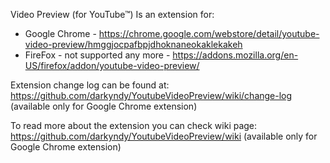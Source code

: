 Video Preview (for YouTube&trade;)
Is an extension for:
- Google Chrome - https://chrome.google.com/webstore/detail/youtube-video-preview/hmggjocpafbpjdhoknaneokaklekakeh
- FireFox - not supported any more - https://addons.mozilla.org/en-US/firefox/addon/youtube-video-preview/

Extension change log can be found at: https://github.com/darkyndy/YoutubeVideoPreview/wiki/change-log (available only for Google Chrome extension)

To read more about the extension you can check wiki page: https://github.com/darkyndy/YoutubeVideoPreview/wiki (available only for Google Chrome extension)
